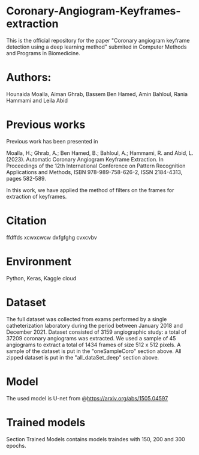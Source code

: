 # Coronary-Angiogram-Keyframes-extraction

This is the official repository for the paper "Coronary angiogram keyframe detection using a deep learning method" submited in Computer Methods and Programs in Biomedicine.

# Authors: 
Hounaida Moalla, Aiman Ghrab, Bassem Ben Hamed, Amin Bahloul, Rania Hammami and Leila Abid

# Previous works
Previous work has been presented in 

Moalla, H.; Ghrab, A.; Ben Hamed, B.; Bahloul, A.; Hammami, R. and Abid, L. (2023). Automatic Coronary Angiogram Keyframe Extraction.  In Proceedings of the 12th International Conference on Pattern Recognition Applications and Methods, ISBN 978-989-758-626-2, ISSN 2184-4313, pages 582-589.

In this work, we have applied the method of filters on the frames for extraction of keyframes.

# Citation

ffdffds
xcwxcwcw
dxfgfghg
cvxcvbv

# Environment
Python, Keras, Kaggle cloud

# Dataset
The full dataset was collected from exams performed by a single catheterization laboratory during the period between January 2018 and December 2021.
Dataset consisted of 3159 angiographic study: a total of 37209 coronary angiograms was extracted. We used a sample of 45 angiograms to extract a total of
1434 frames of size 512 x 512 pixels.
A sample of the dataset is put in the "oneSampleCoro" section above.
All zipped dataset is put in the "all_dataSet_deep" section above.

# Model
The used model is U-net from @https://arxiv.org/abs/1505.04597 

# Trained models
Section Trained Models contains models traindes with 150, 200 and 300 epochs. 
